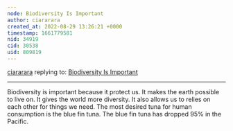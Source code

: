 ```yaml
---
node: Biodiversity Is Important 
author: ciararara
created_at: 2022-08-29 13:26:21 +0000
timestamp: 1661779581
nid: 34919
cid: 30538
uid: 809819
---
```




[ciararara](../profile/ciararara) replying to: [Biodiversity Is Important ](../notes/TheChessGym/08-29-2022/biodiversity-is-important)

----
Biodiversity is important because it protect us. It makes the earth possible to live on. It gives the world more diversity. It also allows us to relies on each other for things we need. 
The most desired tuna for human consumption is the blue fin tuna. The blue fin tuna has dropped 95% in the Pacific. 
